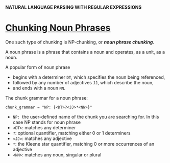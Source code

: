 #### NATURAL LANGUAGE PARSING WITH REGULAR EXPRESSIONS
# [Chunking Noun Phrases](https://www.codecademy.com/paths/build-chatbots-with-python/tracks/rule-based-chatbots/modules/nlp-language-parsing/lessons/nlp-regex-parsing-intro/exercises/chunking-noun-phrases)
One such type of chunking is NP-chunking, or ***noun phrase chunking***.

A noun phrase is a phrase that contains a noun and operates, as a unit, as a noun.

A popular form of noun phrase
* begins with a determiner `DT`, which specifies the noun being referenced,
* followed by any number of adjectives `JJ`, which describe the noun,
* and ends with a noun `NN`.

The chunk grammar for a noun phrase:
```
chunk_grammar = "NP: {<DT>?<JJ>*<NN>}"
```
* `NP: `the user-defined name of the chunk you are searching for. In this case NP stands for noun phrase
* `<DT>`: matches any determiner
* `?`: optional quantifier, matching either 0 or 1 determiners
* `<JJ>`: matches any adjective
* `*`: the Kleene star quantifier, matching 0 or more occurrences of an adjective
* `<NN>`: matches any noun, singular or plural
